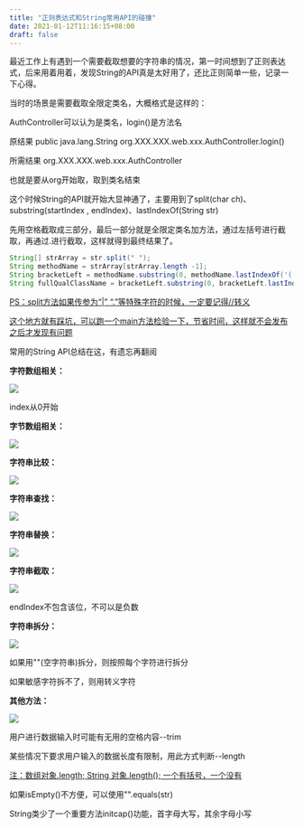 ```yaml
---
title: "正则表达式和String常用API的碰撞"
date: 2021-01-12T11:16:15+08:00
draft: false
---
```


最近工作上有遇到一个需要截取想要的字符串的情况，第一时间想到了正则表达式，后来用着用着，发现String的API真是太好用了，还比正则简单一些，记录一下心得。

当时的场景是需要截取全限定类名，大概格式是这样的：

AuthController可以认为是类名，login()是方法名

原结果    public java.lang.String org.XXX.XXX.web.xxx.AuthController.login()

所需结果  org.XXX.XXX.web.xxx.AuthController

也就是要从org开始取，取到类名结束

这个时候String的API就开始大显神通了，主要用到了split(char ch)、substring(startIndex , endIndex)、lastIndexOf(String str)

先用空格截取成三部分，最后一部分就是全限定类名加方法，通过左括号进行截取，再通过.进行截取，这样就得到最终结果了。

```java
String[] strArray = str.split(" ");
String methodName = strArray[strArray.length -1];
String bracketLeft = methodName.substring(0, methodName.lastIndexOf('(')); //此处为单引号！
String fullQualClassName = bracketLeft.substring(0, bracketLeft.lastIndexOf('.'));
```

<u>PS：split方法如果传参为“|”  “.”等特殊字符的时候，一定要记得//转义</u> 

<u>这个地方就有踩坑，可以跑一个main方法检验一下，节省时间，这样就不会发布之后才发现有问题</u>



常用的String API总结在这，有遗忘再翻阅

**字符数组相关：**

 ![](../img/StringArrayRelatedAPI.png) 

index从0开始

**字节数组相关：**

 ![](../img/ByteArrayRelatedAPI.png) 

**字符串比较：**

 ![](../img/StringCompareAPI.png) 

**字符串查找：**

 ![](../img/StringFindAPI.png) 

**字符串替换：**

 ![](../img/StringReplaceAPI.png) 

**字符串截取：**

 ![](../img/StringSubstringAPI.png) 

endIndex不包含该位，不可以是负数

**字符串拆分：**

 ![](../img/StringSplitAPI.png) 

如果用""(空字符串)拆分，则按照每个字符进行拆分

如果敏感字符拆不了，则用转义字符

**其他方法：**

 ![](../img/StringOtherAPI.png) 

用户进行数据输入时可能有无用的空格内容--trim

某些情况下要求用户输入的数据长度有限制，用此方式判断--length

<u>注：数组对象.length; String 对象.length(); 一个有括号，一个没有</u>

如果isEmpty()不方便，可以使用"".equals(str)

String类少了一个重要方法initcap()功能，首字母大写，其余字母小写
